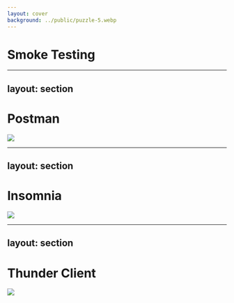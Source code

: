 ```yaml
---
layout: cover
background: ../public/puzzle-5.webp
---
```


# Smoke Testing

---
layout: section
---

<h1 class="flex gap-4 items-center justify-center text-[3rem]">
  <devicon:postman class="size-16" />
  Postman
</h1>

<a href="https://www.postman.com/" target="_blank">
  <img src="/public/postman.png" />
</a>

---
layout: section
---

<h1 class="flex gap-4 items-center justify-center text-[3rem]">
  <devicon:insomnia class="size-16" />
  Insomnia
</h1>

<a href="https://insomnia.rest/" target="_blank">
  <img src="/public/insomnia.png" />
</a>


---
layout: section
---

<h1 class="flex gap-4 items-center justify-center text-[3rem]">
  <inline-svg src="../public/thunder-client.svg" class="size-16 text-fuchsia-700" />
  Thunder Client
</h1>

<a href="https://www.thunderclient.com/" target="_blank">
  <img src="/public/thunder-client-v14.png" />
</a>

